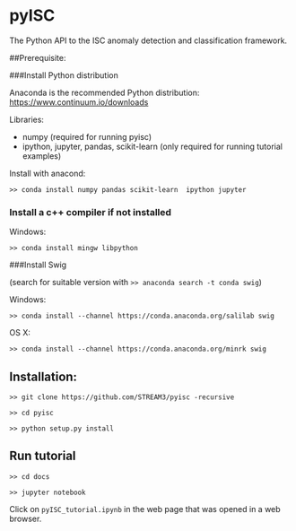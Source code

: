 # pyISC 

The Python API to the ISC anomaly detection and classification framework.


##Prerequisite:

###Install Python distribution 

Anaconda is the recommended Python distribution: https://www.continuum.io/downloads

Libraries: 
- numpy (required for running pyisc)
- ipython, jupyter, pandas, scikit-learn (only required for running tutorial examples)
           
Install with anacond:  

`>> conda install numpy pandas scikit-learn  ipython jupyter`

### Install a c++ compiler if not installed

Windows:

`>> conda install mingw libpython`

###Install Swig

(search for suitable version with `>> anaconda search -t conda swig`)

Windows:

`>> conda install --channel https://conda.anaconda.org/salilab swig`

OS X:

`>> conda install --channel https://conda.anaconda.org/minrk swig`


## Installation:

`>> git clone https://github.com/STREAM3/pyisc -recursive`

`>> cd pyisc`

`>> python setup.py install`

## Run tutorial

`>> cd docs`

`>> jupyter notebook`

Click on `pyISC_tutorial.ipynb` in the web page that was opened in a web browser.
